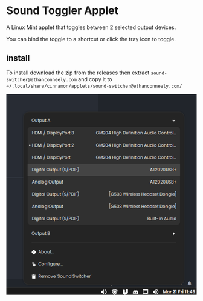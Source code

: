 # Sound Toggler Applet

A Linux Mint applet that toggles between 2 selected output devices.

You can bind the toggle to a shortcut or click the tray icon to toggle.

## install

To install download the zip from the releases then extract `sound-switcher@ethanconneely.com` and copy it to `~/.local/share/cinnamon/applets/sound-switcher@ethanconneely.com/`

![](docs/screenshot.png)
